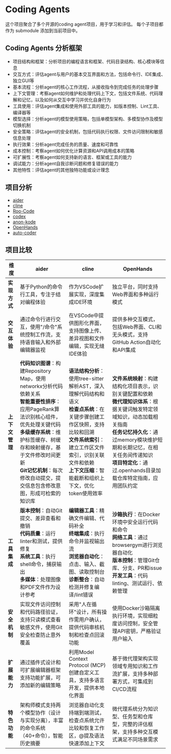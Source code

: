 # Coding Agents

这个项目聚合了多个开源的coding agent项目，用于学习和评估。
每个子项目都作为 submodule 添加到当前项目中。

## Coding Agents 分析框架

* 项目结构和框架：分析项目的编程语言和框架、代码目录结构、核心模块等信息
* 交互方式：评估agent与用户的基本交互界面和方法，包括命令行、IDE集成、独立GUI等
* 基本流程：分析agent的核心工作流程，从接收指令到完成任务的处理步骤
* 上下文管理：考察agent如何维护和处理代码上下文，包括文件系统、代码理解和记忆，以及如何从交互中学习并优化自身行为
* 工具使用：评估agent集成和使用外部工具的能力，如版本控制、Lint工具、编译器等
* 模型选择：分析agent的模型使用策略，包括单模型架构、多模型协作及模型切换机制
* 安全策略：评估agent的安全机制，包括代码执行权限、文件访问限制和敏感信息处理
* 执行效果：分析agent完成任务的质量、速度和可靠性
* 成本控制：考察agent如何优化计算资源和API调用成本的策略
* 可扩展性：考察agent如何支持新的语言、框架或工具的能力
* 调试能力：分析agent自我诊断问题和修复错误的能力
* 其他特性：评估agent的其他独特功能或设计理念


## 项目分析

* [aider](aider.md)
* [cline](https://github.com/fankaidev/cline)
* [Roo-Code](https://github.com/RooVetGit/Roo-Code)
* [codex](https://github.com/openai/codex)
* [anon-kode](https://github.com/fankaidev/anon-kode)
* [OpenHands](https://github.com/fankaidev/OpenHands)
* [auto-coder](https://github.com/fankaidev/auto-coder)

## 项目比较

<table>
  <thead>
    <tr>
      <th>维度</th>
      <th>aider</th>
      <th>cline</th>
      <th>OpenHands</th>
    </tr>
  </thead>
  <tbody>
    <tr>
      <td><strong>实现方式</strong></td>
      <td>基于Python的命令行工具，专注于结对编程体验</td>
      <td>作为VSCode扩展实现，深度集成IDE环境</td>
      <td>独立平台，同时支持Web界面和多种运行模式</td>
    </tr>
    <tr>
      <td><strong>交互体验</strong></td>
      <td>通过命令行进行交互，使用"/命令"系统控制工作流，支持语音输入和外部编辑器监视</td>
      <td>在VSCode中提供图形化界面，支持图像上传、差异视图和文件编辑，实现无缝IDE体验</td>
      <td>提供多种交互模式，包括Web界面、CLI和无头模式，支持GitHub Action自动化和API集成</td>
    </tr>
    <tr>
      <td><strong>上下文管理</strong></td>
      <td>
        <strong>代码知识图谱</strong>：构建Repository Map，使用networkx分析代码依赖关系<br>
        <strong>智能重要性排序</strong>：应用PageRank算法识别核心组件，优先处理关键代码<br>
        <strong>多级缓存系统</strong>：维护标签缓存、树缓存和映射缓存，基于文件修改时间更新<br>
        <strong>Git记忆机制</strong>：每次修改自动提交，提交信息包含修改意图，形成可检索的知识库
      </td>
      <td>
        <strong>语法结构分析</strong>：使用tree-sitter解析AST，深入理解代码结构和语义<br>
        <strong>检查点系统</strong>：在关键步骤创建工作区快照，支持比较和回溯<br>
        <strong>文件系统索引</strong>：建立工作区文件索引，识别关联文件和依赖<br>
        <strong>上下文压缩</strong>：智能截断和组织上下文，优化token使用效率
      </td>
      <td>
        <strong>文件系统映射</strong>：构建结构化项目表示，识别关键配置和依赖<br>
        <strong>微代理知识体系</strong>：根据关键词触发特定领域知识，动态加载相关指南<br>
        <strong>任务记忆持久化</strong>：通过memory模块维护短期和长期记忆，在相关任务间传递知识<br>
        <strong>项目特定化</strong>：通过.openhands目录加载仓库特定指南，应用团队约定
      </td>
    </tr>
    <tr>
      <td><strong>工具集成</strong></td>
      <td>
        <strong>版本控制</strong>：自动Git提交、差异查看和撤销<br>
        <strong>代码质量</strong>：运行linter和测试，提供修复<br>
        <strong>系统工具</strong>：执行shell命令，捕获输出<br>
        <strong>多媒体</strong>：处理图像和PDF文件作为设计参考
      </td>
      <td>
        <strong>编辑器工具</strong>：精确文件编辑、代码补全<br>
        <strong>终端集成</strong>：执行命令并监视输出流<br>
        <strong>浏览器自动化</strong>：点击、输入、截图、读取控制台<br>
        <strong>诊断整合</strong>：自动检测并修复编译/lint错误
      </td>
      <td>
        <strong>沙箱执行</strong>：在Docker环境中安全运行代码和命令<br>
        <strong>网络工具</strong>：通过browsergym进行浏览器自动化<br>
        <strong>版本控制</strong>：管理Git仓库、分支、PR和issue<br>
        <strong>开发工具</strong>：代码linting、测试运行、依赖管理
      </td>
    </tr>
    <tr>
      <td><strong>安全机制</strong></td>
      <td>实现文件访问控制和代码路径验证，支持只读模式查看敏感文件，使用Git安全检查防止意外覆盖</td>
      <td>采用"人在循环"设计，所有操作需用户确认，提供代码审核机制和检查点回滚功能</td>
      <td>使用Docker沙箱隔离执行环境，实现细粒度访问控制，安全管理API密钥，严格验证用户输入</td>
    </tr>
    <tr>
      <td><strong>扩展能力</strong></td>
      <td>通过插件式设计和可扩展编辑器框架支持功能扩展，可添加新的编辑策略</td>
      <td>利用Model Context Protocol (MCP)创建自定义工具，支持多语言开发，提供本地化界面</td>
      <td>基于微代理架构实现领域专用知识和工作流扩展，支持多种部署方式，可集成到CI/CD流程</td>
    </tr>
    <tr>
      <td><strong>特色功能</strong></td>
      <td>架构师模式支持两个模型协作（设计与实现分离），丰富的命令系统（40+命令），智能历史摘要</td>
      <td>浏览器自动化支持端到端测试，检查点系统允许比较和恢复工作区，@提及语法快速添加上下文</td>
      <td>微代理系统分为知识型、任务型和仓库型，完整的评估框架，支持多种交互模式满足不同场景需求</td>
    </tr>
  </tbody>
</table>

